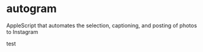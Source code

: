 # autogram
AppleScript that automates the selection, captioning, and posting of photos to Instagram

test

